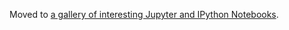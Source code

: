 Moved to [a gallery of interesting Jupyter and IPython Notebooks](https://github.com/jupyter/jupyter/wiki/A-gallery-of-interesting-Jupyter-and-IPython-Notebooks).